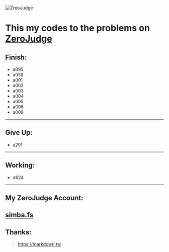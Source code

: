 ![ ZreoJudge](https://github.com/simbafs/zerojudge/blob/master/img/zj.png)  

This my codes to the problems on [ZeroJudge](https://zerojudge.tw/)
===================================================================
**Finish:**  
-----------
* a095  
* a059  
* a001
* a002
* a003
* a004
* a005
* a006
* a009
---
**Give Up:**  
------------
* a291    
---
**Working:**  
------------
* d624
---

**My ZeroJudge Account:**  
-------------------------
[simba.fs](https://zerojudge.tw/UserStatistic?id=70712)
---
**Thanks:**  
-----------
><https://markdown.tw>  

